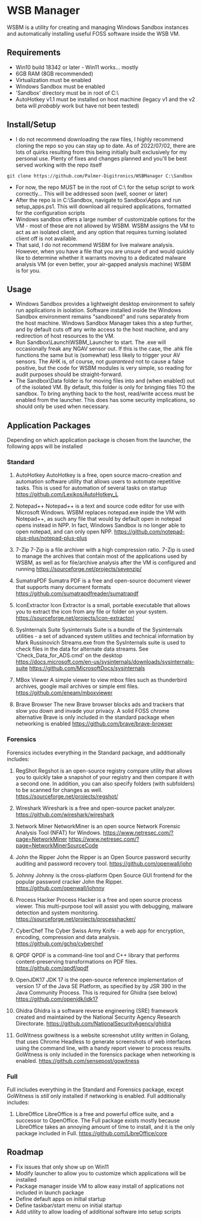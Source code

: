 # WSB Manager
 WSBM is a utility for creating and managing Windows Sandbox instances and automatically installing useful FOSS software inside the WSB VM.
 
## Requirements
 - Win10 build 18342 or later - Win11 works... mostly
 - 6GB RAM (8GB recommended)
 - Virtualization must be enabled
 - Windows Sandbox must be enabled
 - 'Sandbox' directory must be in root of C:\
 - AutoHotkey v1.1 must be installed on host machine (legacy v1 and the v2 beta will *probably* work but have not been tested)
 
## Install/Setup
 - I do not recommend downloading the raw files, I highly recommend cloning the repo so you can stay up to date. As of 2022/07/02, there
 are lots of quirks resulting from this being initially built exclusively for my personal use. Plenty of fixes and changes planned and 
 you'll be best served working with the repo itself
 ```
 git clone https://github.com/Palmer-Digitronics/WSBManager C:\Sandbox
 ```
 - For now, the repo MUST be in the root of C:\ for the setup script to work correctly... This will be addressed soon (well, sooner or later)
 - After the repo is in C:\Sandbox, navigate to Sandbox\Apps and run setup_apps.ps1. This will download all required applications, formatted
 for the configuration scripts
 - Windows sandbox offers a large number of customizable options for the VM - most of these are not allowed by WSBM. WSBM assigns the VM to
 act as an isolated client, and any option that requires turning isolated client off is not available.
 - That said, I do not recommend WSBM for live malware analysis. However, when you have a file that you are unsure of and would quickly like to
 determine whether it warrants moving to a dedicated malware analysis VM (or even better, your air-gapped analysis machine) WSBM is for you.
 
 ## Usage
 - Windows Sandbox provides a lightweight desktop environment to safely run applications in isolation. Software installed inside the Windows Sandbox environment remains "sandboxed" and runs separately from the host
 machine. Windows Sandbox Manager takes this a step further, and by default cuts off any write access to the host machine, and any redirection of host resources to the VM.
  - Run Sandbox\Launch\WSBM_Launcher to start. The .exe will occasionally freak any NGAV sensor out. If this is the case, the .ahk file functions the same but is (somewhat) less likely
  to trigger your AV sensors. The AHK is, of course, not *guaranteed* not to cause a false positive, but the code for WSBM modules is very simple, so reading for audit purposes should be straight-forward.
  - The Sandbox\Data folder is for moving files into and (when enabled) out of the isolated VM. By default, this folder is only for bringing files TO the sandbox. To bring anything back to the host, read/write access
  must be enabled from the launcher. This does has some security implications, so should only be used when necessary.
 
## Application Packages
 Depending on which application package is chosen from the launcher, the following apps will be installed
 
 ### Standard
 
  1. AutoHotkey
  AutoHotkey is a free, open source macro-creation and automation software utility that allows users to automate repetitive tasks.
  This is used for automation of several tasks on startup
  https://github.com/Lexikos/AutoHotkey_L
  
  2. Notepad++
  Notepad++ is a text and source code editor for use with Microsoft Windows.
  WSBM replaces notepad.exe inside the VM with Notepad++, as such any file that would by default open in notepad opens instead in NPP. In fact, Windows Sandbox is no longer able to open notepad, and can only open NPP.
  https://github.com/notepad-plus-plus/notepad-plus-plus
  
  3. 7-Zip
  7-Zip is a file archiver with a high compression ratio.
  7-Zip is used to manage the archives that contain most of the applications used by WSBM, as well as for file/archive analysis after the VM is configured and running
  https://sourceforge.net/projects/sevenzip/
  
  4. SumatraPDF
  Sumatra PDF is a free and open-source document viewer that supports many document formats 
  https://github.com/sumatrapdfreader/sumatrapdf
  
  5. IconExtractor
  Icon Extractor is a small, portable executable that allows you to extract the icon from any file or folder on your system.
  https://sourceforge.net/projects/icon-extractor/
  
  6. SysInternals Suite
  Sysinternals Suite is a bundle of the Sysinternals utilities - a set of advanced system utilities and technical information by Mark Russinovich
  Streams.exe from the SysInternals suite is used to check files in the data for alternate data streams. See 'Check_Data_for_ADS.cmd' on the desktop
  https://docs.microsoft.com/en-us/sysinternals/downloads/sysinternals-suite
  https://github.com/MicrosoftDocs/sysinternals
  
  7. MBox Viewer
  A simple viewer to view mbox files such as thunderbird archives, google mail archives or simple eml files.
  https://github.com/eneam/mboxviewer
  
  8. Brave Browser
  The new Brave browser blocks ads and trackers that slow you down and invade your privacy. A solid FOSS chrome alternative
  Brave is only included in the standard package when networking is enabled
  https://github.com/brave/brave-browser
  
 ### Forensics
  Forensics includes everything in the Standard package, and additionally includes:
  
  1. RegShot
  Regshot is an open-source registry compare utility that allows you to quickly take a snapshot of your registry and then compare it with a second one. In addition, you can also specify folders (with subfolders) to be
  scanned for changes as well.
  https://sourceforge.net/projects/regshot/
  
  2. Wireshark
  Wireshark is a free and open-source packet analyzer.
  https://github.com/wireshark/wireshark
  
  3. Network Miner
  NetworkMiner is an open source Network Forensic Analysis Tool (NFAT) for Windows.
  https://www.netresec.com/?page=NetworkMiner
  https://www.netresec.com/?page=NetworkMinerSourceCode
  
  4. John the Ripper
  John the Ripper is an Open Source password security auditing and password recovery tool.
  https://github.com/openwall/john
  
  5. Johnny
  Johnny is the cross-platform Open Source GUI frontend for the popular password cracker John the Ripper.
  https://github.com/openwall/johnny
  
  6. Process Hacker
  Process Hacker is a free and open source process viewer. This multi-purpose tool will assist you with debugging, malware detection and system monitoring.
  https://sourceforge.net/projects/processhacker/
  
  7. CyberChef
  The Cyber Swiss Army Knife - a web app for encryption, encoding, compression and data analysis.
  https://github.com/gchq/cyberchef
  
  8. QPDF
  QPDF is a command-line tool and C++ library that performs content-preserving transformations on PDF files.
  https://github.com/qpdf/qpdf
  
  9. OpenJDK17
  JDK 17 is the open-source reference implementation of version 17 of the Java SE Platform, as specified by by JSR 390 in the Java Community Process.
  This is required for Ghidra (see below)
  https://github.com/openjdk/jdk17
  
  10. Ghidra
  Ghidra is a software reverse engineering (SRE) framework created and maintained by the National Security Agency Research Directorate.
  https://github.com/NationalSecurityAgency/ghidra
  
  11. GoWitness
  gowitness is a website screenshot utility written in Golang, that uses Chrome Headless to generate screenshots of web interfaces using the command line, with a handy report viewer to process results.
  GoWitness is only included in the forensics package when networking is enabled.
  https://github.com/sensepost/gowitness
 
 ### Full
  Full includes everything in the Standard and Forensics package, except GoWitness is *still* only installed if networking is enabled. Full additionally includes:
  
  1. LibreOffice
  LibreOffice is a free and powerful office suite, and a successor to OpenOffice.
  The Full package exists mostly because LibreOffice takes an annoying amount of time to install, and it is the only package included in Full.
  https://github.com/LibreOffice/core
  
  
 
## Roadmap
 - Fix issues that only show up on Win11
 - Modify launcher to allow you to customize which applications will be installed
 - Package manager inside VM to allow easy install of applications not included in launch package
 - Define default apps on initial startup
 - Define taskbar/start menu on initial startup
 - Add utility to allow loading of additional software into setup scripts
 
 
